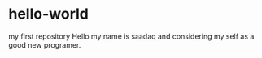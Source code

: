 # hello-world
my first repository
Hello my name is saadaq and considering my self as a good new programer.
